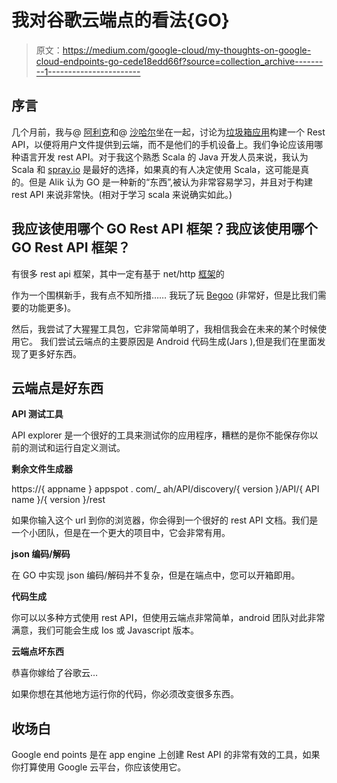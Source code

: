 # 我对谷歌云端点的看法{GO}

> 原文：<https://medium.com/google-cloud/my-thoughts-on-google-cloud-endpoints-go-cede18edd66f?source=collection_archive---------1----------------------->

## 序言

几个月前，我与@ [阿利克](https://goo.gl/ETmZkI)和@ [沙哈尔](https://goo.gl/WgZRDM)坐在一起，讨论为[垃圾箱应用](http://dumpsterapp.mobi/)构建一个 Rest API，以便将用户文件提供到云端，而不是他们的手机设备上。我们争论应该用哪种语言开发 rest API。对于我这个熟悉 Scala 的 Java 开发人员来说，我认为 Scala 和 [spray.io](http://spray.io/) 是最好的选择，如果真的有人决定使用 Scala，这可能是真的。但是 Alik 认为 GO 是一种新的“东西”,被认为非常容易学习，并且对于构建 rest API 来说非常快。(相对于学习 scala 来说确实如此。)

## 我应该使用哪个 GO Rest API 框架？我应该使用哪个 GO Rest API 框架？

有很多 rest api 框架，其中一定有基于 net/http [框架](https://github.com/julienschmidt/go-http-routing-benchmark)的

作为一个围棋新手，我有点不知所措……
我玩了玩 [Begoo](http://beego.me/) (非常好，但是比我们需要的功能更多)。

然后，我尝试了大猩猩工具包，它非常简单明了，我相信我会在未来的某个时候使用它。
我们尝试云端点的主要原因是 Android 代码生成(Jars ),但是我们在里面发现了更多好东西。

## 云端点是好东西

**API 测试工具**

API explorer 是一个很好的工具来测试你的应用程序，糟糕的是你不能保存你以前的测试和运行自定义测试。

**剩余文件生成器**

https://{ appname } appspot . com/_ ah/API/discovery/{ version }/API/{ API name }/{ version }/rest

如果你输入这个 url 到你的浏览器，你会得到一个很好的 rest API 文档。我们是一个小团队，但是在一个更大的项目中，它会非常有用。

**json 编码/解码**

在 GO 中实现 json 编码/解码并不复杂，但是在端点中，您可以开箱即用。

**代码生成**

你可以以多种方式使用 rest API，但使用云端点非常简单，android 团队对此非常满意，我们可能会生成 Ios 或 Javascript 版本。

**云端点坏东西**

恭喜你嫁给了谷歌云…

如果你想在其他地方运行你的代码，你必须改变很多东西。

## 收场白

Google end points 是在 app engine 上创建 Rest API 的非常有效的工具，如果你打算使用 Google 云平台，你应该使用它。
